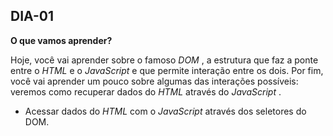 ## DIA-01

**O que vamos aprender?**

Hoje, você vai aprender sobre o famoso _DOM_ , a estrutura que faz a ponte entre o _HTML_ e o _JavaScript_ e que permite interação entre os dois. Por fim, você vai aprender um pouco sobre algumas das interações possíveis: veremos como recuperar dados do _HTML_ através do _JavaScript_ .

- Acessar dados do  _HTML_ com o  _JavaScript_ através dos seletores do DOM.
